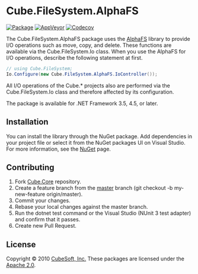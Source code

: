 Cube.FileSystem.AlphaFS
====

[![Package](https://badgen.net/nuget/v/cube.filesystem.alphafs)](https://www.nuget.org/packages/cube.filesystem.alphafs/)
[![AppVeyor](https://badgen.net/appveyor/ci/clown/cube-core)](https://ci.appveyor.com/project/clown/cube-core)
[![Codecov](https://badgen.net/codecov/c/github/cube-soft/cube.core)](https://codecov.io/gh/cube-soft/cube.core)

The Cube.FileSystem.AlphaFS package uses the [AlphaFS](https://alphafs.alphaleonis.com/) library to provide I/O operations such as move, copy, and delete. These functions are available via the Cube.FileSystem.Io class. When you use the AlphaFS for I/O operations, describe the following statement at first.

```cs
// using Cube.FileSystem;
Io.Configure(new Cube.FileSystem.AlphaFS.IoController());
```

All I/O operations of the Cube.* projects also are performed via the Cube.FileSystem.Io class and therefore affected by its configuration.

The package is available for .NET Framework 3.5, 4.5, or later. 

## Installation

You can install the library through the NuGet package. Add dependencies in your project file or select it from the NuGet packages UI on Visual Studio. For more information, see the [NuGet](https://www.nuget.org/packages/cube.filesystem.alphafs/) page.

## Contributing

1. Fork [Cube.Core](https://github.com/cube-soft/cube.core/fork) repository.
2. Create a feature branch from the [master](https://github.com/cube-soft/cube.core/tree/master) branch (git checkout -b my-new-feature origin/master).
3. Commit your changes.
4. Rebase your local changes against the master branch.
5. Run the dotnet test command or the Visual Studio (NUnit 3 test adapter) and confirm that it passes.
6. Create new Pull Request.

## License

Copyright © 2010 [CubeSoft, Inc.](https://www.cube-soft.com/)
These packages are licensed under the [Apache 2.0](https://github.com/cube-soft/cube.core/blob/master/License.txt).